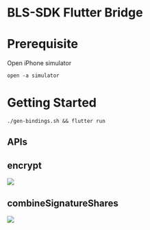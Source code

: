 # BLS-SDK Flutter Bridge


# Prerequisite

Open iPhone simulator

```
open -a simulator 
```

# Getting Started
```
./gen-bindings.sh && flutter run  
```

## APIs

## encrypt
![](https://i.imgur.com/tTEFS2b.gif)

## combineSignatureShares
![](https://im5.ezgif.com/tmp/ezgif-5-79a42a081e.gif)